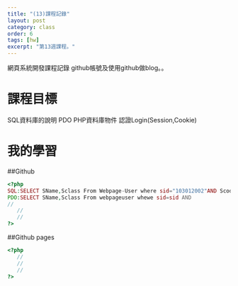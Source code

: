 ```yaml
---
title: "(13)課程記錄"
layout: post
category: class
order: 6
tags: [hw]
excerpt: "第13週課程。"
---
```

網頁系統開發課程記錄
github帳號及使用github做blog。。

# 課程目標
SQL資料庫的說明
PDO PHP資料庫物件
認證Login(Session,Cookie)

# 我的學習

##Github



```php
<?php
SQL:SELECT SName,Sclass From Webpage-User where sid="103012002"AND Scode="0000"
PDO:SELECT SName,Sclass From webpageuser whewe sid=sid AND
//
   //
   //
?>
```
##Github pages

```php
<?php
   //
   //
   //
?>
```


[1]: https://github.com/        "GitHub"
[2]: https://pages.github.com/  "GitHub Pages"
[3]: https://jekyllrb.com/      "Jekyll"
[4]: http://markdown.tw         "Markdown文件"
[5]: http://dillinger.io/       "Dillinger"









